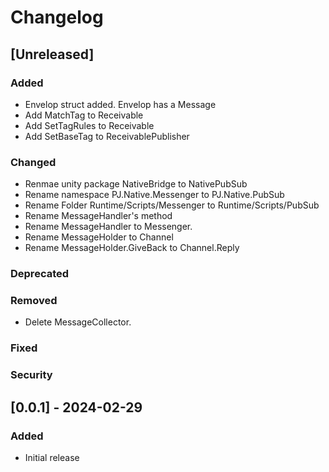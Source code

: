 # Changelog

## [Unreleased]

### Added

- Envelop struct added. Envelop has a Message
- Add MatchTag to Receivable
- Add SetTagRules to Receivable
- Add SetBaseTag to ReceivablePublisher

### Changed

- Renmae unity package NativeBridge to NativePubSub
- Rename namespace PJ.Native.Messenger to PJ.Native.PubSub
- Rename Folder Runtime/Scripts/Messenger to Runtime/Scripts/PubSub
- Rename MessageHandler's method
- Rename MessageHandler to Messenger.
- Rename MessageHolder to Channel
- Rename MessageHolder.GiveBack to Channel.Reply

### Deprecated

### Removed

- Delete MessageCollector.

### Fixed

### Security

## [0.0.1] - 2024-02-29

### Added
- Initial release